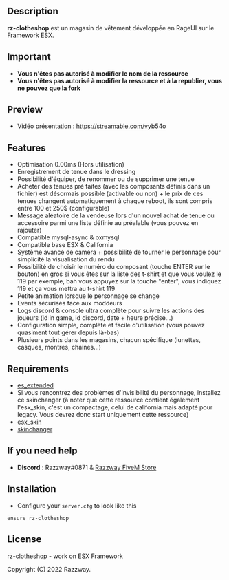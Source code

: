 ## Description
**rz-clotheshop** est un magasin de vêtement développée en RageUI sur le Framework ESX.

## Important
- **Vous n'êtes pas autorisé à modifier le nom de la ressource**
- **Vous n'êtes pas autorisé à modifier la ressource et à la republier, vous ne pouvez que la fork**

## Preview
- Vidéo présentation : https://streamable.com/vyb54o

## Features
- Optimisation 0.00ms (Hors utilisation)
- Enregistrement de tenue dans le dressing
- Possibilité d'équiper, de renommer ou de supprimer une tenue
- Acheter des tenues pré faites (avec les composants définis dans un fichier) est désormais possible (activable ou non) + le prix de ces tenues changent automatiquement à chaque reboot, ils sont compris entre 100 et 250$ (configurable) 
- Message aléatoire de la vendeuse lors d'un nouvel achat de tenue ou accessoire parmi une liste définie au préalable (vous pouvez en rajouter)
- Compatible mysql-async & oxmysql
- Compatible base ESX & California
- Système avancé de caméra + possibilité de tourner le personnage pour simplicité la visualisation du rendu
- Possibilité de choisir le numéro du composant (touche ENTER sur le bouton)
en gros si vous êtes sur la liste des t-shirt et que vous voulez le 119 par exemple, bah vous appuyez sur la touche "enter", vous indiquez 119 et ça vous mettra au t-shirt 119
- Petite animation lorsque le personnage se change
- Events sécurisés face aux moddeurs 
- Logs discord & console ultra complète pour suivre les actions des joueurs (id in game, id discord, date + heure précise...)
- Configuration simple, complète et facile d'utilisation (vous pouvez quasiment tout gérer depuis là-bas)
- Plusieurs points dans les magasins, chacun spécifique (lunettes, casques, montres, chaines...)

## Requirements
- [es_extended](https://github.com/esx-framework/esx-legacy/tree/main/%5Besx%5D/es_extended)
- Si vous rencontrez des problèmes d'invisibilité du personnage, installez ce skinchanger (à noter que cette ressource contient également l'esx_skin, c'est un compactage, celui de california mais adapté pour legacy. Vous devrez donc start uniquement cette ressource)
- [esx_skin](https://github.com/esx-framework/esx-legacy/tree/main/%5Besx%5D/esx_skin)
- [skinchanger](https://github.com/esx-framework/esx-legacy/tree/main/%5Besx%5D/skinchanger)

## If you need help
- **Discord** : Razzway#0871 & [Razzway FiveM Store](https://discord.gg/EtWdxsCv94)

## Installation
- Configure your `server.cfg` to look like this

```
ensure rz-clotheshop
```
## License
rz-clotheshop - work on ESX Framework

Copyright (C) 2022 Razzway.
